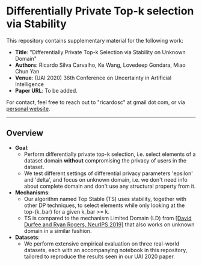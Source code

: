 # Differentially Private Top-k selection via Stability

This repository contains supplementary material for the following work:
- **Title**: "Differentially Private Top-k Selection via Stability on Unknown Domain"
- **Authors**: Ricardo Silva Carvalho, Ke Wang, Lovedeep Gondara, Miao Chun Yan
- **Venue**: (UAI 2020) 36th Conference on Uncertainty in Artificial Intelligence
- **Paper URL**: To be added.

For contact, feel free to reach out to "ricardosc" at gmail dot com, or via [personal website](https://ricardocarvalhods.github.io/).

---


## Overview
- **Goal**:
  - Perform differentially private top-k selection, i.e. select elements of a dataset domain **without** compromising the privacy of users in the dataset.
  - We test different settings of differential privacy parameters 'epsilon' and 'delta', and focus on unknown domain, i.e. we don't need info about complete domain and don't use any structural property from it.
- **Mechanisms**:
  - Our algorithm named Top Stable (TS) uses stability, together with other DP techniques, to select elements while only looking at the top-(k_bar) for a given k_bar >= k.
  - TS is compared to the mechanism Limited Domain (LD) from [[David Durfee and Ryan Rogers, NeurIPS 2019]](https://arxiv.org/pdf/1905.04273.pdf) that also works on unknown domain in a similar fashion.
- **Datasets**:
  - We perform extensive empirical evaluation on three real-world datasets, each with an accompanying notebook in this repository, tailored to reproduce the results seen in our UAI 2020 paper.

